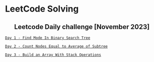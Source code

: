 # LeetCode Solving

<h2 align='center'><strong>Leetcode Daily challenge [November 2023]</strong></h1>

[`Day 1 - Find Mode In Binary Search Tree`](https://github.com/Tasfiq-K/leetcode-solving/tree/main/find-mode-in-binary-search-tree)

[`Day 2 - Count Nodes Equal to Average of Subtree`](https://github.com/Tasfiq-K/leetcode-solving/tree/main/count-nodes-equal-to-average-of-subtree)

[`Day 3 - Build an Array With Stack Operations`](https://github.com/Tasfiq-K/leetcode-solving/tree/main/build-an-array-with-stack-operations)
